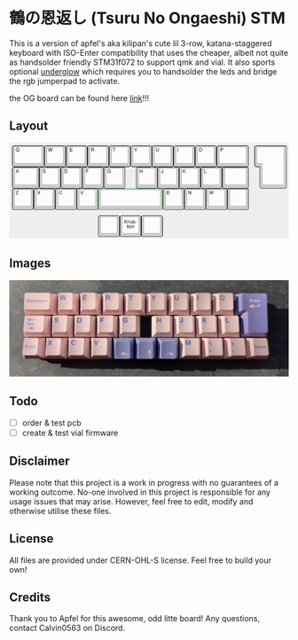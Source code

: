 # 鶴の恩返し (Tsuru No Ongaeshi) STM

This is a version of apfel's aka kilipan's cute lil 3-row, katana-staggered keyboard with ISO-Enter compatibility that uses the cheaper, albeit not quite as handsolder friendly STM31f072 to support qmk and vial. It also sports optional [underglow](https://www.lcsc.com/product-detail/Light-Emitting-Diodes-LED_OPSCO-Optoelectronics-SK6812_C5378720.html) which requires you to handsolder the leds and bridge the rgb jumperpad to activate. 

the OG board can be found here [link](https://github.com/kilipan/tsuru)!!!

## Layout
![KLE](https://github.com/kilipan/tsuru/blob/main/img/tsuru_KLE.png?raw=true)

## Images

![tsuru](https://github.com/kilipan/tsuru/blob/main/img/tsuru_photo.jpg?raw=true)

## Todo

- [ ] order & test pcb
- [ ] create & test vial firmware

## Disclaimer

Please note that this project is a work in progress with no guarantees of a working outcome. No-one involved in this project is responsible for any usage issues that may arise. However, feel free to edit, modify and otherwise utilise these files.

## License

All files are provided under CERN-OHL-S license. Feel free to build your own!

## Credits

Thank you to Apfel for this awesome, odd litte board!
Any questions, contact Calvin0563 on Discord. 
